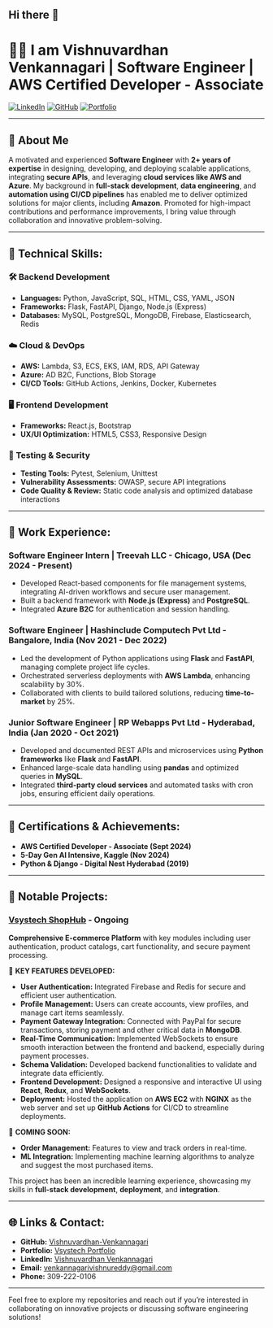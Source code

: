 ## Hi there 👋

# 👨‍💻 I am Vishnuvardhan Venkannagari | Software Engineer | AWS Certified Developer - Associate

[![LinkedIn](https://img.shields.io/badge/LinkedIn-70876b32a-blue)](https://www.linkedin.com/in/vishnuvardhan-v-70876b32a) [![GitHub](https://img.shields.io/badge/GitHub-Vishnuvardhan--Venkannagari-black)](https://github.com/Vishnuvardhan-Venkannagari) [![Portfolio](https://img.shields.io/badge/Portfolio-Online-green)](https://portfolio.vsystech.net/)  

---

## 💼 About Me
A motivated and experienced **Software Engineer** with **2+ years of expertise** in designing, developing, and deploying scalable applications, integrating **secure APIs**, and leveraging **cloud services like AWS and Azure**. My background in **full-stack development**, **data engineering**, and **automation using CI/CD pipelines** has enabled me to deliver optimized solutions for major clients, including **Amazon**. Promoted for high-impact contributions and performance improvements, I bring value through collaboration and innovative problem-solving.

---

## 🔧 Technical Skills:
### 🛠️ Backend Development
- **Languages:** Python, JavaScript, SQL, HTML, CSS, YAML, JSON  
- **Frameworks:** Flask, FastAPI, Django, Node.js (Express)  
- **Databases:** MySQL, PostgreSQL, MongoDB, Firebase, Elasticsearch, Redis  

### ☁️ Cloud & DevOps
- **AWS:** Lambda, S3, ECS, EKS, IAM, RDS, API Gateway  
- **Azure:** AD B2C, Functions, Blob Storage  
- **CI/CD Tools:** GitHub Actions, Jenkins, Docker, Kubernetes  

### 🖥️ Frontend Development
- **Frameworks:** React.js, Bootstrap  
- **UX/UI Optimization:** HTML5, CSS3, Responsive Design  

### 🧪 Testing & Security
- **Testing Tools:** Pytest, Selenium, Unittest  
- **Vulnerability Assessments:** OWASP, secure API integrations  
- **Code Quality & Review:** Static code analysis and optimized database interactions  

---
## 🏢 Work Experience:

### **Software Engineer Intern** | Treevah LLC - Chicago, USA (Dec 2024 - Present)  
- Developed React-based components for file management systems, integrating AI-driven workflows and secure user management.  
- Built a backend framework with **Node.js (Express)** and **PostgreSQL**.  
- Integrated **Azure B2C** for authentication and session handling.

### **Software Engineer** | Hashinclude Computech Pvt Ltd - Bangalore, India (Nov 2021 - Dec 2022)  
- Led the development of Python applications using **Flask** and **FastAPI**, managing complete project life cycles.  
- Orchestrated serverless deployments with **AWS Lambda**, enhancing scalability by 30%.  
- Collaborated with clients to build tailored solutions, reducing **time-to-market** by 25%.

### **Junior Software Engineer** | RP Webapps Pvt Ltd - Hyderabad, India (Jan 2020 - Oct 2021)  
- Developed and documented REST APIs and microservices using **Python frameworks** like **Flask** and **FastAPI**.  
- Enhanced large-scale data handling using **pandas** and optimized queries in **MySQL**.  
- Integrated **third-party cloud services** and automated tasks with cron jobs, ensuring efficient daily operations.

---

## 📜 Certifications & Achievements:
- **AWS Certified Developer - Associate (Sept 2024)**  
- **5-Day Gen AI Intensive, Kaggle (Nov 2024)**  
- **Python & Django - Digital Nest Hyderabad (2019)**  

---
## 🚀 Notable Projects:

### [Vsystech ShopHub](https://app.vsystech.net/) - Ongoing  
**Comprehensive E-commerce Platform** with key modules including user authentication, product catalogs, cart functionality, and secure payment processing.

🌟 **KEY FEATURES DEVELOPED:**
- **User Authentication:** Integrated Firebase and Redis for secure and efficient user authentication.  
- **Profile Management:** Users can create accounts, view profiles, and manage cart items seamlessly.  
- **Payment Gateway Integration:** Connected with PayPal for secure transactions, storing payment and other critical data in **MongoDB**.  
- **Real-Time Communication:** Implemented WebSockets to ensure smooth interaction between the frontend and backend, especially during payment processes.  
- **Schema Validation:** Developed backend functionalities to validate and integrate data efficiently.  
- **Frontend Development:** Designed a responsive and interactive UI using **React**, **Redux**, and **WebSockets**.  
- **Deployment:** Hosted the application on **AWS EC2** with **NGINX** as the web server and set up **GitHub Actions** for CI/CD to streamline deployments.

🚀 **COMING SOON:**
- **Order Management:** Features to view and track orders in real-time.  
- **ML Integration:** Implementing machine learning algorithms to analyze and suggest the most purchased items.  

This project has been an incredible learning experience, showcasing my skills in **full-stack development**, **deployment**, and **integration**.

---



## 🌐 Links & Contact:
- **GitHub:** [Vishnuvardhan-Venkannagari](https://github.com/Vishnuvardhan-Venkannagari)  
- **Portfolio:** [Vsystech Portfolio](https://portfolio.vsystech.net/)  
- **LinkedIn:** [Vishnuvardhan Venkannagari](https://www.linkedin.com/in/vishnuvardhan-v-70876b32a)  
- **Email:** venkannagarivishnureddy@gmail.com  
- **Phone:** 309-222-0106  

---

Feel free to explore my repositories and reach out if you’re interested in collaborating on innovative projects or discussing software engineering solutions!

